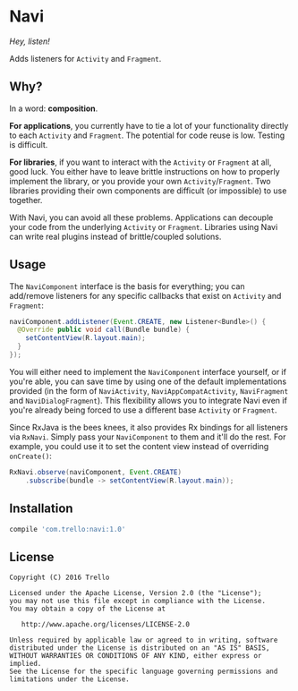 # Navi

*Hey, listen!*

Adds listeners for `Activity` and `Fragment`.

## Why?

In a word: **composition**.

**For applications**, you currently have to tie a lot of your functionality directly to each `Activity` and `Fragment`. The potential for code reuse is low. Testing is difficult.

**For libraries**, if you want to interact with the `Activity` or `Fragment` at all, good luck. You either have to leave brittle instructions on how to properly implement the library, or you provide your own `Activity`/`Fragment`. Two libraries providing their own components are difficult (or impossible) to use together.

With Navi, you can avoid all these problems. Applications can decouple your code from the underlying `Activity` or `Fragment`. Libraries using Navi can write real plugins instead of brittle/coupled solutions.

## Usage

The `NaviComponent` interface is the basis for everything; you can add/remove listeners for
any specific callbacks that exist on `Activity` and `Fragment`:

```java
naviComponent.addListener(Event.CREATE, new Listener<Bundle>() {
  @Override public void call(Bundle bundle) {
    setContentView(R.layout.main);
  }
});
```

You will either need to implement the `NaviComponent` interface yourself, or if you're able, you
can save time by using one of the default implementations provided (in the form of `NaviActivity`,
`NaviAppCompatActivity`, `NaviFragment` and `NaviDialogFragment`). This flexibility allows you to
integrate Navi even if you're already being forced to use a different base `Activity` or `Fragment`.

Since RxJava is the bees knees, it also provides Rx bindings for all listeners via `RxNavi`. Simply pass your `NaviComponent` to them and it'll do the
rest. For example, you could use it to set the content view instead of overriding `onCreate()`:

```java
RxNavi.observe(naviComponent, Event.CREATE)
    .subscribe(bundle -> setContentView(R.layout.main));
```

## Installation

```gradle
compile 'com.trello:navi:1.0'
```

## License

    Copyright (C) 2016 Trello

    Licensed under the Apache License, Version 2.0 (the "License");
    you may not use this file except in compliance with the License.
    You may obtain a copy of the License at

       http://www.apache.org/licenses/LICENSE-2.0

    Unless required by applicable law or agreed to in writing, software
    distributed under the License is distributed on an "AS IS" BASIS,
    WITHOUT WARRANTIES OR CONDITIONS OF ANY KIND, either express or implied.
    See the License for the specific language governing permissions and
    limitations under the License.